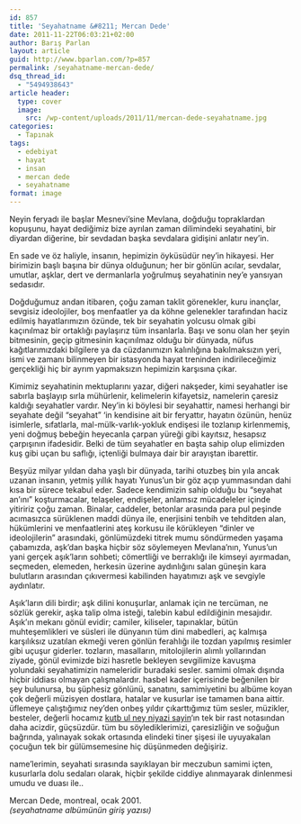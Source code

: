 ```yaml
---
id: 857
title: 'Seyahatname &#8211; Mercan Dede'
date: 2011-11-22T06:03:21+02:00
author: Barış Parlan
layout: article
guid: http://www.bparlan.com/?p=857
permalink: /seyahatname-mercan-dede/
dsq_thread_id:
  - "5494938643"
article header:
  type: cover
  image:
    src: /wp-content/uploads/2011/11/mercan-dede-seyahatname.jpg
categories:
  - Tapınak
tags:
  - edebiyat
  - hayat
  - insan
  - mercan dede
  - seyahatname
format: image
---
```


Neyin feryadı ile başlar Mesnevi&#8217;sine Mevlana, doğduğu topraklardan kopuşunu, hayat dediğimiz bize ayrılan zaman dilimindeki seyahatini, bir diyardan diğerine, bir sevdadan başka sevdalara gidişini anlatır ney&#8217;in.

En sade ve öz haliyle, insanın, hepimizin öyküsüdür ney&#8217;in hikayesi. Her birimizin başlı başına bir dünya olduğunun; her bir gönlün acılar, sevdalar, umutlar, aşklar, dert ve dermanlarla yoğrulmuş seyahatinin ney&#8217;e yansıyan sedasıdır.

Doğduğumuz andan itibaren, çoğu zaman taklit görenekler, kuru inançlar, sevgisiz ideolojiler, boş menfaatler ya da köhne gelenekler tarafından haciz edilmiş hayatlarımızın özünde, tek bir seyahatin yolcusu olmak gibi kaçınılmaz bir ortaklığı paylaşırız tüm insanlarla. Başı ve sonu olan her şeyin bitmesinin, geçip gitmesinin kaçınılmaz olduğu bir dünyada, nüfus kağıtlarımızdaki bilgilere ya da cüzdanımızın kalınlığına bakılmaksızın yeri, ismi ve zamanı bilinmeyen bir istasyonda hayat treninden indirileceğimiz gerçekliği hiç bir ayrım yapmaksızın hepimizin karşısına çıkar.

Kimimiz seyahatinin mektuplarını yazar, diğeri nakşeder, kimi seyahatler ise sabırla başlayıp sırla mühürlenir, kelimelerin kifayetsiz, namelerin çaresiz kaldığı seyahatler vardır. Ney&#8217;in ki böylesi bir seyahattir, namesi herhangi bir seyahate değil &#8220;seyahat&#8221; &#8216;in kendisine ait bir feryattır, hayatın özünün, henüz isimlerle, sıfatlarla, mal-mülk-varlık-yokluk endişesi ile tozlanıp kirlenmemiş, yeni doğmuş bebeğin heyecanla çarpan yüreği gibi kayıtsız, hesapsız çarpışının ifadesidir. Belki de tüm seyahatler en başta sahip olup elimizden kuş gibi uçan bu saflığı, içtenliği bulmaya dair bir arayıştan ibarettir.

Beşyüz milyar yıldan daha yaşlı bir dünyada, tarihi otuzbeş bin yıla ancak uzanan insanın, yetmiş yıllık hayatı Yunus&#8217;un bir göz açıp yummasından dahi kısa bir sürece tekabul eder. Sadece kendimizin sahip olduğu bu &#8220;seyahat an&#8217;ını&#8221; koşturmacalar, telaşeler, endişeler, anlamsız mücadeleler içinde yitiririz çoğu zaman. Binalar, caddeler, betonlar arasında para pul peşinde acımasızca sürüklenen maddi dünya ile, enerjisini tenbih ve tehditden alan, hükümlerini ve menfaatlerini ateş korkusu ile körükleyen &#8220;dinler ve ideolojilerin&#8221; arasındaki, gönlümüzdeki titrek mumu söndürmeden yaşama çabamızda, aşk&#8217;dan başka hiçbir söz söylemeyen Mevlana&#8217;nın, Yunus&#8217;un yani gerçek aşık&#8217;ların sohbeti; cömertliği ve berraklığı ile kimseyi ayırmadan, seçmeden, elemeden, herkesin üzerine aydınlığını salan güneşin kara bulutların arasından çıkıvermesi kabilinden hayatımızı aşk ve sevgiyle aydınlatır.

Aşık&#8217;ların dili birdir; aşk dilini konuşurlar, anlamak için ne tercüman, ne sözlük gerekir, aşka talip olma isteği, talebin kabul edildiğinin mesajıdır. Aşık&#8217;ın mekanı gönül evidir; camiler, kiliseler, tapınaklar, bütün muhteşemlikleri ve süsleri ile dünyanın tüm dini mabedleri, aç kalmışa karşılıksız uzatılan ekmeği veren gönlün ferahlığı ile tozdan yapılmış resimler gibi uçuşur giderler. tozların, masalların, mitolojilerin alımlı yollarından ziyade, gönül evimizde bizi hasretle bekleyen sevgilimize kavuşma yolundaki seyahatimizin nameleridir buradaki sesler. samimi olmak dışında hiçbir iddiası olmayan çalışmalardır. hasbel kader içerisinde beğenilen bir şey bulunursa, bu şüphesiz gönlünü, sanatını, samimiyetini bu albüme koyan çok değerli müzisyen dostlara, hatalar ve kusurlar ise tamamen bana aittir. üflemeye çalıştığımız ney&#8217;den onbeş yıldır çıkarttığımız tüm sesler, müzikler, besteler, değerli hocamız <a title="Kutb-ul Ney Niyazi Sayın - Wikipedia" href="http://en.wikipedia.org/wiki/Niyazi_Say%C4%B1n" target="_blank">kutb ul ney niyazi sayin</a>&#8216;ın tek bir rast notasından daha acizdir, güçsüzdür. tüm bu söylediklerimizi, çaresizliğin ve soğuğun bağrında, yalınayak sokak ortasında elindeki tiner şişesi ile uyuyakalan çocuğun tek bir gülümsemesine hiç düşünmeden değişiriz.

name&#8217;lerimin, seyahati sırasında sayıklayan bir meczubun samimi içten, kusurlarla dolu sedaları olarak, hiçbir şekilde ciddiye alınmayarak dinlenmesi umudu ve duası ile..

Mercan Dede, montreal, ocak 2001.  
_(seyahatname albümünün giriş yazısı)_
